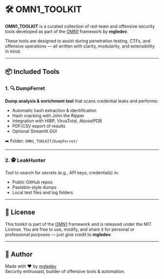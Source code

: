 # 🛠 OMN1_TOOLKIT

**OMN1_TOOLKIT** is a curated collection of red-team and offensive security tools developed as part of the [OMN1](https://github.com/mgledev/OMN1) framework by **mgledev**.

These tools are designed to assist during penetration testing, CTFs, and offensive operations — all written with clarity, modularity, and extensibility in mind.

---

## 📦 Included Tools

### 1. 🔍 DumpFerret
**Dump analysis & enrichment tool** that scans credential leaks and performs:
- Automatic hash extraction & identification
- Hash cracking with John the Ripper
- Integration with HIBP, VirusTotal, AbuseIPDB
- PDF/CSV export of results
- Optional Streamlit GUI

➡️ Folder: `OMN1_TOOLKIT/DumpFerret/`

---

### 2. 🕵️ LeakHunter
Tool to search for secrets (e.g., API keys, credentials) in:
- Public GitHub repos
- Pastebin-style dumps
- Local text files and log folders


---

## 📜 License

This toolkit is part of the [OMN1](https://github.com/mgledev/OMN1) framework and is released under the MIT License. You are free to use, modify, and share it for personal or professional purposes — just give credit to **mgledev**.

---

## 🚀 Author

Made with ❤️ by [mgledev](https://github.com/mgledev)  
Security enthusiast, builder of offensive tools & automation.


